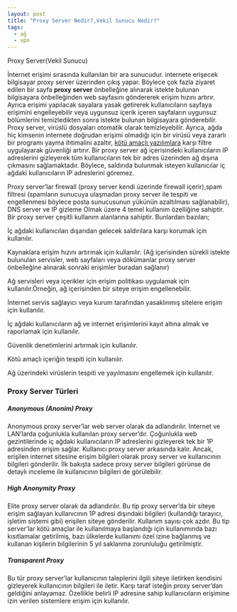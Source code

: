 ```yaml
---
layout: post
title: "Proxy Server Nedir?,Vekil Sunucu Nedir?"
tags:
  - ağ
  - vpn
---
```


Proxy Server(Vekil Sunucu)

İnternet erişimi sırasında kullanılan bir ara sunucudur. internete erişecek bilgisayar proxy server üzerinden çıkış yapar. Böylece çok fazla ziyaret edilen bir sayfa **proxy server** önbelleğine alınarak istekte bulunan bilgisayara önbelleğinden web sayfasını göndererek erişim hızını artırır. Ayrıca erişimi yapılacak sayalara yasak getirerek kullanıcıların sayfaya erişimini engelleyebilir veya uygunsuz içerik içeren sayfaların uygunsuz bölümlerini temizledikten sonra istekte bulunan bilgisayara gönderebilir. Proxy server, virüslü dosyaları otomatik olarak temizleyebilir. Ayrıca, ağda hiç kimsenin internete doğrudan erişimi olmadığı için bir virüsü veya zararlı bir programı yayma ihtimalini azaltır, [kötü amaçlı yazılımlara](http://ensarkarabudak.com/siber-guvenlik/kotu-amacli-yazilimlar-turleri/) karşı filtre uygulayarak güvenliği artırır.
Bir proxy server ağ içerisindeki kullanıcıların IP adreslerini gizleyerek tüm kullanıcıların tek bir adres üzerinden ağ dışına çıkmasını sağlamaktadır. Böylece, saldırıda bulunmak isteyen kullanıcılar iç ağdaki kullanıcıların IP adreslerini göremez.

Proxy server’lar firewall (proxy server kendi üzerinde firewall içerir),spam filtresi (spamların sunucuya ulaşmadan proxy server ile tespiti ve engellenmesi böylece posta sunucusunun yükünün azaltılması sağlanabilir), DNS server ve IP gizleme Olmak üzere 4 temel kullanım özelliğine sahiptir.
Bir proxy server çeşitli kullanım alanlarına sahiptir. Bunlardan bazıları;

İç ağdaki kullanıcıları dışarıdan gelecek saldırılara karşı korumak için kullanılır.

Kaynaklara erişim hızını artırmak için kullanılır. (Ağ içerisinden sürekli istekte bulunulan servisler, web sayfaları veya dökümanlar proxy server önbelleğine alınarak sonraki erişimler buradan sağlanır)

Ağ servisleri veya içerikler için erişim politikası uygulamak için kullanılır.Örneğin, ağ içerisinden bir siteye erişim engellenebilir.

İnternet servis sağlayıcı veya kurum tarafından yasaklınmış sitelere erişim için kullanılır.

İç ağdaki kullanıcıların ağ ve internet erişimlerini kayıt altına almak ve raporlamak için kullanılır.

Güvenlik denetimlerini artırmak için kullanılır.

Kötü amaçlı içeriğin tespiti için kullanılır.

Ağ üzerindeki virüslerin tespiti ve yayılmasını engellemek için kullanılır.

### Proxy Server Türleri

##### Anonymous (Anonim) Proxy

Anonymous proxy server’lar web server olarak da adlandırılır. Internet ve LAN’larda çoğunlukla kullanılan proxy server’dır. Çoğunlukla web gezintilerinde iç ağdaki kullanıcıların IP adreslerini gizleyerek tek bir 1P adresinden erişim sağlar. Kullanıcı proxy server arkasında kalır. Ancak, erişilen internet sitesine erişim bilgileri olarak proxy server ve kullanıcının bilgileri gönderilir. İlk bakışta sadece proxy server bilgileri görünse de detaylı inceleme ile kullanıcının bilgileri de görülebilir.

##### High Anonymity Proxy

Elite proxy server olarak da adlandırılır. Bu tip proxy server’da bir siteye erişim sağlayan kullanıcının 1P adresi dışındaki bilgileri (kullandığı tarayıcı, işletim sistemi gibi) erişilen siteye gönderilir. Kullanım sayısı çok azdır. Bu tip server’lar kötü amaçlar ile kullanılmaya başlandığı için kullanımında bazı kısıtlamalar getirilmiş, bazı ülkelerde kullanımı özel izine bağlanmış ve kullanan kişilerin bilgilerinin 5 yıl saklanma zorunluluğu getirilmiştir.

##### Transparent Proxy

Bu tür proxy server’lar kullanıcının taleplerini ilgili siteye iletirken kendisini gizleyerek kullanıcının bilgileri ile iletir. Karşı taraf isteğin proxy server’dan geldiğini anlayamaz. Özellikle belirli IP adresine sahip kullanıcıların erişimine izin verilen sistemlere erişim için kullanılır.